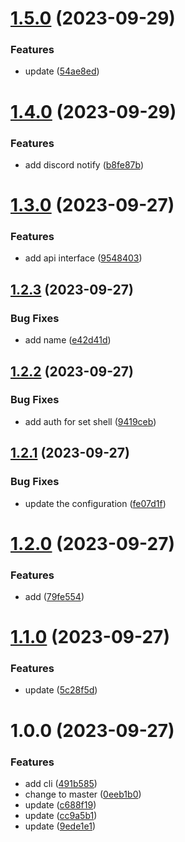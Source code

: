 # [1.5.0](https://github.com/fwx5618177/operculum/compare/v1.4.0...v1.5.0) (2023-09-29)


### Features

* update ([54ae8ed](https://github.com/fwx5618177/operculum/commit/54ae8ed90e2b196256cfda43f97eebbe0f9bdb6f))

# [1.4.0](https://github.com/fwx5618177/operculum/compare/v1.3.0...v1.4.0) (2023-09-29)


### Features

* add discord notify ([b8fe87b](https://github.com/fwx5618177/operculum/commit/b8fe87b223fb0efc99794e5f2a34c6cccc587194))

# [1.3.0](https://github.com/fwx5618177/operculum/compare/v1.2.3...v1.3.0) (2023-09-27)


### Features

* add api interface ([9548403](https://github.com/fwx5618177/operculum/commit/95484033edf5c663e1508f6abe2bacb6af7742e5))

## [1.2.3](https://github.com/fwx5618177/operculum/compare/v1.2.2...v1.2.3) (2023-09-27)


### Bug Fixes

* add name ([e42d41d](https://github.com/fwx5618177/operculum/commit/e42d41daa80304e053eba7e6755679686b354a9d))

## [1.2.2](https://github.com/fwx5618177/operculum/compare/v1.2.1...v1.2.2) (2023-09-27)


### Bug Fixes

* add auth for set shell ([9419ceb](https://github.com/fwx5618177/operculum/commit/9419ceb845522efddfff1691434f8954b7eb9103))

## [1.2.1](https://github.com/fwx5618177/operculum/compare/v1.2.0...v1.2.1) (2023-09-27)


### Bug Fixes

* update the configuration ([fe07d1f](https://github.com/fwx5618177/operculum/commit/fe07d1fc3b7e48b7b683881dff8beaa008788920))

# [1.2.0](https://github.com/fwx5618177/operculum/compare/v1.1.0...v1.2.0) (2023-09-27)


### Features

* add ([79fe554](https://github.com/fwx5618177/operculum/commit/79fe554bcedf5c6668f91168c5bda62213a5ac7c))

# [1.1.0](https://github.com/fwx5618177/operculum/compare/v1.0.0...v1.1.0) (2023-09-27)


### Features

* update ([5c28f5d](https://github.com/fwx5618177/operculum/commit/5c28f5dcd0cfbd2d3dba805e64edb83c9b6dfe38))

# 1.0.0 (2023-09-27)


### Features

* add cli ([491b585](https://github.com/fwx5618177/operculum/commit/491b585623415b247c70bf20fd342c9e2e960bac))
* change to master ([0eeb1b0](https://github.com/fwx5618177/operculum/commit/0eeb1b05691fcb85f8d6f5f25143966abe46854d))
* update ([c688f19](https://github.com/fwx5618177/operculum/commit/c688f19bbdd70f3ce8df4f4ae3103945c8c2cea3))
* update ([cc9a5b1](https://github.com/fwx5618177/operculum/commit/cc9a5b1525e2bdaf3520becd1215a8622aa5caa9))
* update ([9ede1e1](https://github.com/fwx5618177/operculum/commit/9ede1e1aa50c325a32c2ee314817018e12700cbb))
